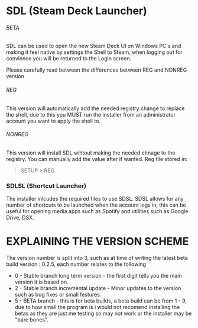 # SDL (Steam Deck Launcher)
###### BETA

SDL can be used to open the new Steam Deck UI on Windows PC's and making it feel native by settings the Shell to Steam, when logging out for convience you will be returned to the Login screen.

Please carefully read between the differences between REG and NONREG version

###### REG
This version will automatically add the needed registry change to replace the shell, due to this you MUST run the installer from an administrator account you want to apply the shell to.

###### NONREG
This version will install SDL wihtout making the needed chnage to the registry. You can manually add the value after if wanted. Reg file stored in:
> SETUP > REG

### SDLSL (Shortcut Launcher)
The installer inlcudes the required files to use SDSL. SDSL allows for any number of shortcuts to be launched when the account logs in, this can be useful for opening media apps such as Spotify and utilities such as Google Drive, DSX.

# EXPLAINING THE VERSION SCHEME
The version number is split into 3, such as at time of writing the latest beta build version : 0.2.5, each  number relates to the following

- 0 - Stable branch long term version - the first digit tells you the main version it is based on.
- 2 - Stable branch incremental update - Minor updates to the version such as bug fixes or small festures.
- 5 - BETA branch - this is for beta builds, a beta build can be from 1 - 9, due to how small the program is i would not recomend installing the betas as they are just me testing so may not work or the installer may be "bare bones".
